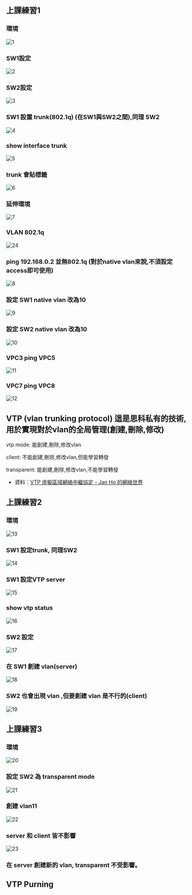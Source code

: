 ## 上課練習1
### 環境
![1](/img/20211123-1.jpg)
### SW1設定
![2](/img/20211123-2.jpg)
### SW2設定
![3](/img/20211123-3.jpg)
### SW1 設置 trunk(802.1q) (在SW1與SW2之間),同理 SW2
![4](/img/20211123-4.jpg)
### show interface trunk
![5](/img/20211123-5.jpg)
### trunk 會貼標籤
![6](/img/20211123-6.jpg)
### 延伸環境
![7](/img/20211123-7.jpg)
### VLAN 802.1q
![24](/img/20211123-24.png)
### ping 192.168.0.2 並無802.1q (對於native vlan來說,不須設定access即可使用)
![8](/img/20211123-8.jpg)
### 設定 SW1 native vlan 改為10
![9](/img/20211123-9.jpg)
### 設定 SW2 native vlan 改為10
![10](/img/20211123-10.jpg)
### VPC3 ping VPC5
![11](/img/20211123-11.jpg)
### VPC7 ping VPC8
![12](/img/20211123-12.jpg)

## VTP (vlan trunking protocol) 這是思科私有的技術,用於實現對於vlan的全局管理(創建,刪除,修改)


vtp mode: 能創建,刪除,修改vlan

client: 不能創建,刪除,修改vlan,但能學習轉發

transparent: 能創建,刪除,修改vlan,不能學習轉發 
- 資料：[VTP 虛擬區域網絡中繼協定 - Jan Ho 的網絡世界](https://www.jannet.hk/vlan-trunking-protocol-vtp-zh-hant/)

## 上課練習2
### 環境
![13](/img/20211123-13.jpg)
### SW1 設定trunk, 同理SW2
![14](/img/20211123-14.jpg)
### SW1 設定VTP server
![15](/img/20211123-15.jpg)
### show vtp status 
![16](/img/20211123-16.jpg)
### SW2 設定
![17](/img/20211123-17.jpg)
### 在 SW1 創建 vlan(server)
![18](/img/20211123-18.jpg)
### SW2 也會出現 vlan ,但要創建 vlan 是不行的(client)
![19](/img/20211123-19.jpg)
## 上課練習3
### 環境
![20](/img/20211123-20.jpg)
### 設定 SW2 為 transparent mode
![21](/img/20211123-21.jpg)
### 創建 vlan11
![22](/img/20211123-22.jpg)
### server 和 client 皆不影響
![23](/img/20211123-23.jpg)
### 在 server 創建新的 vlan, transparent 不受影響。 
## VTP Purning
 